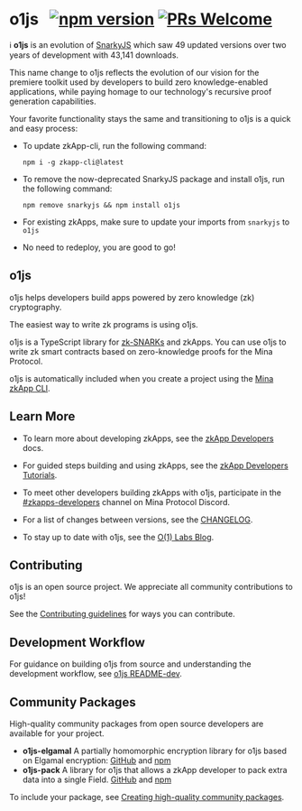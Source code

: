 # o1js &nbsp; [![npm version](https://img.shields.io/npm/v/o1js.svg?style=flat)](https://www.npmjs.com/package/o1js) [![PRs Welcome](https://img.shields.io/badge/PRs-welcome-brightgreen.svg)](https://github.com/o1-labs/o1js/blob/main/CONTRIBUTING.md)

ℹ️ **o1js** is an evolution of [SnarkyJS](https://www.npmjs.com/package/snarkyjs) which saw
49 updated versions over two years of development with 43,141 downloads.

This name change to o1js reflects the evolution of our vision for the premiere toolkit used by developers to build zero knowledge-enabled applications, while paying homage to our technology's recursive proof generation capabilities.

Your favorite functionality stays the same and transitioning to o1js is a quick and easy process:

- To update zkApp-cli, run the following command:

  `npm i -g zkapp-cli@latest`

- To remove the now-deprecated SnarkyJS package and install o1js, run the following command:

  `npm remove snarkyjs && npm install o1js`

- For existing zkApps, make sure to update your imports from `snarkyjs` to `o1js`
- No need to redeploy, you are good to go!

## o1js

o1js helps developers build apps powered by zero knowledge (zk) cryptography.

The easiest way to write zk programs is using o1js.

o1js is a TypeScript library for [zk-SNARKs](https://minaprotocol.com/blog/what-are-zk-snarks) and zkApps. You can use o1js to write zk smart contracts based on zero-knowledge proofs for the Mina Protocol.

o1js is automatically included when you create a project using the [Mina zkApp CLI](https://github.com/o1-labs/zkapp-cli).

## Learn More

- To learn more about developing zkApps, see the [zkApp Developers](https://docs.minaprotocol.com/zkapps) docs.

- For guided steps building and using zkApps, see the [zkApp Developers Tutorials](https://docs.minaprotocol.com/zkapps/tutorials/hello-world).

- To meet other developers building zkApps with o1js, participate in the [#zkapps-developers](https://discord.com/channels/484437221055922177/915745847692636181) channel on Mina Protocol Discord.

- For a list of changes between versions, see the [CHANGELOG](https://github.com/o1-labs/o1js/blob/main/CHANGELOG.md).

- To stay up to date with o1js, see the [O(1) Labs Blog](https://blog.o1labs.org/tagged/o1js).

## Contributing

o1js is an open source project. We appreciate all community contributions to o1js!

See the [Contributing guidelines](https://github.com/o1-labs/o1js/blob/main/CONTRIBUTING.md) for ways you can contribute.

## Development Workflow

For guidance on building o1js from source and understanding the development workflow, see [o1js README-dev](https://github.com/o1-labs/o1js/blob/main/README-dev.md).

## Community Packages

High-quality community packages from open source developers are available for your project.

- **o1js-elgamal** A partially homomorphic encryption library for o1js based on Elgamal encryption: [GitHub](https://github.com/Trivo25/o1js-elgamal) and [npm](https://www.npmjs.com/package/o1js-elgamal)
- **o1js-pack** A library for o1js that allows a zkApp developer to pack extra data into a single Field. [GitHub](https://github.com/45930/o1js-pack) and [npm](https://www.npmjs.com/package/o1js-pack)

To include your package, see [Creating high-quality community packages](https://github.com/o1-labs/o1js/blob/main/CONTRIBUTING.md#creating-high-quality-community-packages).

